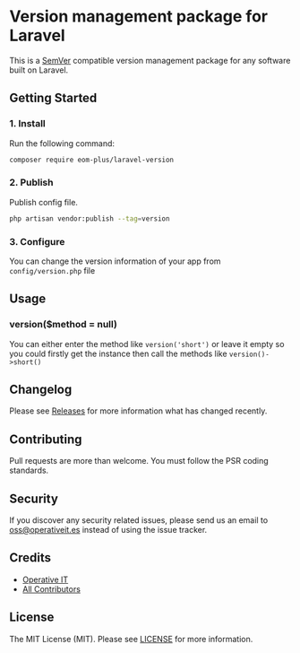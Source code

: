# Version management package for Laravel

This is a [SemVer](http://semver.org) compatible version management package for any software built on Laravel.

## Getting Started

### 1. Install

Run the following command:

```bash
composer require eom-plus/laravel-version
```

### 2. Publish

Publish config file.

```bash
php artisan vendor:publish --tag=version
```

### 3. Configure

You can change the version information of your app from `config/version.php` file

## Usage

### version($method = null)

You can either enter the method like `version('short')` or leave it empty so you could firstly get the instance then call the methods like `version()->short()`

## Changelog

Please see [Releases](../../releases) for more information what has changed recently.

## Contributing

Pull requests are more than welcome. You must follow the PSR coding standards.

## Security

If you discover any security related issues, please send us an email to oss@operativeit.es instead of using the issue tracker.

## Credits

- [Operative IT](https://github.com/operativeit)
- [All Contributors](../../contributors)

## License

The MIT License (MIT). Please see [LICENSE](LICENSE.md) for more information.

